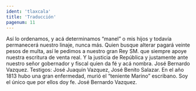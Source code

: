 ```yaml
---
ident: 'tlaxcala'
title: 'Traducción'
pagenum: 11
---
```

Así lo ordenamos, y acá determinamos “manel” o mis hijos y todavía permanecerá nuestro linaje, nunca más. Quien busque alterar pagará veinte pesos de multa, así le pedimos a nuestro gran Rey SM. que siempre apoye nuestra escritura de venta real. Y la justicia de República y justamente ante nuestro señor gobernador y fiscal quien da fé y acá nombra.
José Bernardo Vazquez.
Testigos: José Juaquin Vazquez, José Benito Salazar.
En el año 1813 hubo una gran enfermedad, murió el “teniente Marino” escribano. Soy el único que por ellos doy fe.
José Bernardo Vazquez.

